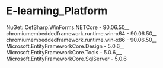 # E-learning_Platform

NuGet:
CefSharp.WinForms.NETCore - 90.06.50__
chromiumembeddedframework.runtime.win-x64 - 90.06.50__
chromiumembeddedframework.runtime.win-x86 - 90.06.50__
Microsoft.EntityFrameworkCore.Design - 5.0.6__
Microsoft.EntityFrameworkCore.Tools - 5.0.6,__
Microsoft.EntityFrameworkCore.SqlServer - 5.0.6
